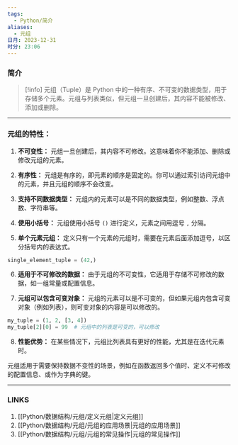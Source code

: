 ```yaml
---
tags:
  - Python/简介
aliases:
  - 元组
日月: 2023-12-31
时分: 23:06
---
```

### 简介

>[!info] 元组（Tuple）是 Python 中的一种有序、不可变的数据类型，用于存储多个元素。元组与列表类似，但元组一旦创建后，其内容不能被修改、添加或删除。

---
### 元组的特性：

1. **不可变性：** 元组一旦创建后，其内容不可修改。这意味着你不能添加、删除或修改元组的元素。

2. **有序性：** 元组是有序的，即元素的顺序是固定的。你可以通过索引访问元组中的元素，并且元组的顺序不会改变。

3. **支持不同数据类型：** 元组内的元素可以是不同的数据类型，例如整数、浮点数、字符串等。

4. **使用小括号：** 元组使用小括号 `()` 进行定义，元素之间用逗号 `,` 分隔。

5. **单个元素元组：** 定义只有一个元素的元组时，需要在元素后面添加逗号，以区分括号内的表达式。

```python
single_element_tuple = (42,)
```

6. **适用于不可修改的数据：** 由于元组的不可变性，它适用于存储不可修改的数据，如一组常量或配置信息。

7. **元组可以包含可变对象：** 元组的元素可以是不可变的，但如果元组内包含可变对象（例如列表），则可变对象的内容是可以修改的。

```python
my_tuple = (1, 2, [3, 4])
my_tuple[2][0] = 99  # 元组中的列表是可变的，可以修改
```

8. **性能优势：** 在某些情况下，元组比列表具有更好的性能，尤其是在迭代元素时。

元组适用于需要保持数据不变性的场景，例如在函数返回多个值时、定义不可修改的配置信息、或作为字典的键。

---
### LINKS
1. [[Python/数据结构/元组/定义元组|定义元组]]
2. [[Python/数据结构/元组/元组的应用场景|元组的应用场景]]
3. [[Python/数据结构/元组/元组的常见操作|元组的常见操作]]